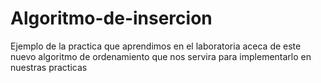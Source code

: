 # Algoritmo-de-insercion
Ejemplo de la practica que aprendimos en el laboratoria aceca de este nuevo algoritmo de  ordenamiento que nos servira para implementarlo en nuestras practicas
